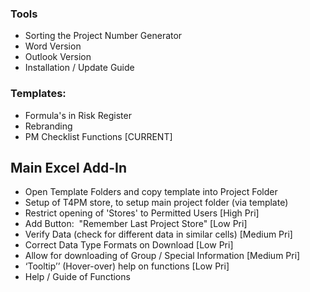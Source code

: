 
### Tools
- Sorting the Project Number Generator
- Word Version
- Outlook Version
- Installation / Update Guide


### Templates:
- Formula's in Risk Register
- Rebranding
- PM Checklist Functions [CURRENT]


## Main Excel Add-In
- Open Template Folders and copy template into Project Folder
- Setup of T4PM store, to setup main project folder (via template)
- Restrict opening of 'Stores' to Permitted Users [High Pri] 
- Add Button:  "Remember Last Project Store" [Low Pri]
- Verify Data (check for different data in similar cells) [Medium Pri]
- Correct Data Type Formats on Download [Low Pri]
- Allow for downloading of Group / Special Information [Medium Pri]
- ‘Tooltip’’ (Hover-over) help on functions [Low Pri]
- Help / Guide of Functions

